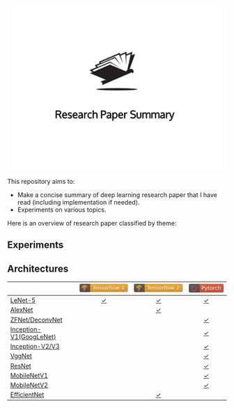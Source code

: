 <div align="center">
  <img src="./img/logo.png">
</div>

This repository aims to:
  - Make a concise summary of deep learning research paper that I have read (including implementation if needed).
  - Experiments on various topics.

Here is an overview of research paper classified by theme:

## Experiments

## Architectures

<i></i>                                 | [![](./img/tensorflow_1_badge.svg)][tf1-badge] | [![](./img/tensorflow_2_badge.svg)][tf2-badge] |[![](./img/pytorch_badge.svg)][pytorch-badge]
------------------                      | :---------------------------------------------:|:----------------------------------------------:|:-------------------------------------------:
[LeNet-5][lenet5]                       | [&check;][lenet5-tf1]                          | [&check;][lenet5-tf2]                          | [&check;][lenet5-pytorch]                  |
[AlexNet][alexnet]                      |                                                | [&check;][alexnet-tf2]                         |                                            |
[ZFNet/DeconvNet][zfnet]                |                                                |                                                | [&check;][zfnet-pytorch]                   |
[Inception-V1(GoogLeNet)][inceptionv1]  |                                                |                                                | [&check;][inceptionv1-pytorch]             |
[Inception-V2/V3][inception-v2/v3]      |                                                |                                                | [&check;][inception-v2/v3-pytorch]         |
[VggNet][vggnet]                        |                                                |                                                | [&check;][vggnet-pytorch]                  |
[ResNet][resnet]                        |                                                |                                                | [&check;][resnet-pytorch]                  |
[MobileNetV1][mobilenet-v1]             |                                                |                                                | [&check;][mobilenet-v1-pytorch]            |
[MobileNetV2][mobilenet-v2]             |                                                |                                                | [&check;][mobilenet-v1-pytorch]            |
[EfficientNet][efficientnet]            |                                                | [&check;][efficientnet-tf2]                    |                                            |


<!---
Variables with links.
-->
[tf1-badge]: https://www.tensorflow.org/
[tf2-badge]: https://www.tensorflow.org/
[pytorch-badge]: https://pytorch.org/

[lenet5]: https://github.com/3outeille/Research-Paper-Summary/tree/master/src/architecture/lenet-5
[lenet5-tf1]: https://github.com/3outeille/Research-Paper-Summary/tree/master/src/architecture/lenet-5/tensorflow_1
[lenet5-tf2]: https://github.com/3outeille/Research-Paper-Summary/tree/master/src/architecture/lenet-5/tensorflow_2
[lenet5-pytorch]: https://github.com/3outeille/Research-Paper-Summary/tree/master/src/architecture/lenet-5/pytorch

[alexnet]: https://github.com/3outeille/Research-Paper-Summary/tree/master/src/architecture/alexnet/
[alexnet-tf2]: https://github.com/3outeille/Research-Paper-Summary/tree/master/src/architecture/alexnet/tensorflow_2

[zfnet]: https://github.com/3outeille/Research-Paper-Summary/tree/master/src/architecture/zfnet
[zfnet-pytorch]: https://github.com/3outeille/Research-Paper-Summary/tree/master/src/architecture/zfnet/pytorch

[inceptionv1]: https://github.com/3outeille/Research-Paper-Summary/tree/master/src/architecture/inception_v1
[inceptionv1-pytorch]: https://github.com/3outeille/Research-Paper-Summary/tree/master/src/architecture/inception_v1/pytorch

[inception-v2/v3]: https://github.com/3outeille/Research-Paper-Summary/tree/master/src/architecture/inception_v2_v3
[inception-v2/v3-pytorch]: https://github.com/3outeille/Research-Paper-Summary/tree/master/src/architecture/inception_v2_v3/pytorch

[vggnet]: https://github.com/3outeille/Research-Paper-Summary/tree/master/src/architecture/vgg
[vggnet-pytorch]: https://github.com/3outeille/Research-Paper-Summary/blob/master/src/architecture/vgg/pytorch/

[resnet]: https://github.com/3outeille/Research-Paper-Summary/tree/master/src/architecture
[resnet-pytorch]: https://github.com/3outeille/Research-Paper-Summary/blob/master/src/architecture/resnet/pytorch/

[mobilenet-v1]: https://github.com/3outeille/Research-Paper-Summary/tree/master/src/architecture
[mobilenet-v1-pytorch]: https://github.com/3outeille/Research-Paper-Summary/blob/master/src/architecture/mobilenet_v1/pytorch/

[mobilenet-v2]: https://github.com/3outeille/Research-Paper-Summary/tree/master/src/architecture
[mobilenet-v1-pytorch]: https://github.com/3outeille/Research-Paper-Summary/blob/master/src/architecture/mobilenet_v2/pytorch/

[efficientnet]: https://github.com/3outeille/Research-Paper-Summary/tree/master/src/architecture/efficientnet
[efficientnet-tf2]: https://github.com/3outeille/Research-Paper-Summary/tree/master/src/architecture/efficientnet/tensorflow_2


